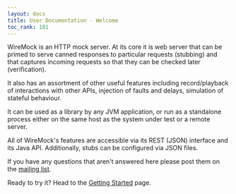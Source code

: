 ```yaml
---
layout: docs
title: User Documentation - Welcome
toc_rank: 101
---
```


WireMock is an HTTP mock server. At its core it is web server that can be primed to serve canned responses to particular requests (stubbing) and
that captures incoming requests so that they can be checked later (verification).

It also has an assortment of other useful features including record/playback of interactions with other APIs, injection of faults and delays,
simulation of stateful behaviour.

It can be used as a library by any JVM application, or run as a standalone process either on the same host as the system under test or a remote server.

All of WireMock's features are accessible via its REST (JSON) interface and its Java API. Additionally, stubs can be configured via JSON files.

If you have any questions that aren't answered here please post them on the [mailing list](https://groups.google.com/forum/#!forum/wiremock-user).

Ready to try it? Head to the [Getting Started](/docs/getting-started) page.
